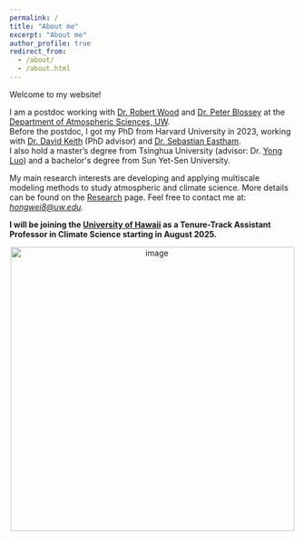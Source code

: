 ```yaml
---
permalink: /
title: "About me"
excerpt: "About me"
author_profile: true
redirect_from:
  - /about/
  - /about.html
---
```


Welcome to my website! <br />

I am a postdoc working with [Dr. Robert Wood](https://atmos.uw.edu/faculty-and-research/core-faculty/robert-wood/) and [Dr. Peter Blossey](https://atmos.uw.edu/faculty-and-research/core-faculty/peter-blossey/) at the [Department of Atmospheric Sciences, UW](https://atmos.uw.edu/faculty-and-research/postdoctoral-researchers/). <br />
Before the postdoc, I got my PhD from Harvard University in 2023, working with [Dr. David Keith](https://keith.seas.harvard.edu/people/david-keith) (PhD advisor) and [Dr. Sebastian Eastham](https://globalchange.mit.edu/about-us/personnel/eastham-sebastian). <br />
I also hold a master’s degree from Tsinghua University (advisor: Dr. [Yong Luo](https://www.researchgate.net/profile/Yong-Luo-18)) and a bachelor's degree from Sun Yet-Sen University. 

My main research interests are developing and applying multiscale modeling methods to study atmospheric and climate science. More details can be found on the [Research](https://hongwei8sun.github.io/research/) page. Feel free to contact me at: *hongwei8@uw.edu*. <br />

**I will be joining the [University of Hawaii](https://www.soest.hawaii.edu/atmo/index.php/2023/10/31/oceanography-atmospheric-sciences-more-highly-ranked-for-program-excellence/) as a Tenure-Track Assistant Professor in Climate Science starting in August 2025.** <br />

<p align="center">
<img width="500" alt="image" src="https://github.com/user-attachments/assets/5f9122bc-6807-427a-98cf-54dcabdebf36" />
</p>
